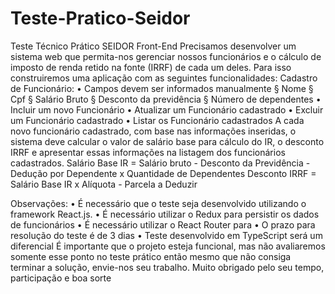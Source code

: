 # Teste-Pratico-Seidor
Teste Técnico Prático SEIDOR Front-End
Precisamos desenvolver um sistema web que permita-nos gerenciar nossos funcionários e o
cálculo de imposto de renda retido na fonte (IRRF) de cada um deles. Para isso construiremos
uma aplicação com as seguintes funcionalidades:
Cadastro de Funcionário:
• Campos devem ser informados manualmente
§ Nome
§ Cpf
§ Salário Bruto
§ Desconto da previdência
§ Número de dependentes
• Incluir um novo Funcionário
• Atualizar um Funcionário cadastrado
• Excluir um Funcionário cadastrado
• Listar os Funcionário cadastrados
A cada novo funcionário cadastrado, com base nas informações inseridas, o sistema deve
calcular o valor de salário base para cálculo do IR, o desconto IRRF e apresentar essas
informações na listagem dos funcionários cadastrados.
Salário Base IR = Salário bruto - Desconto da Previdência - Dedução por Dependente x
Quantidade de Dependentes
Desconto IRRF = Salário Base IR x Alíquota - Parcela a Deduzir

Observações:
• É necessário que o teste seja desenvolvido utilizando o framework React.js.
• É necessário utilizar o Redux para persistir os dados de funcionários
• É necessário utilizar o React Router para
• O prazo para resolução do teste é de 3 dias
• Teste desenvolvido em TypeScript será um diferencial
É importante que o projeto esteja funcional, mas não avaliaremos somente esse ponto no teste
prático então mesmo que não consiga terminar a solução, envie-nos seu trabalho.
Muito obrigado pelo seu tempo, participação e boa sorte
